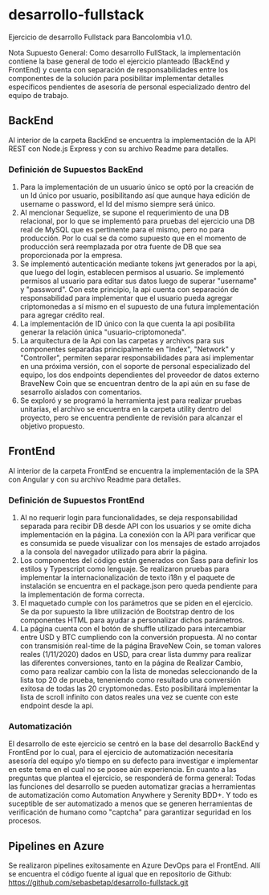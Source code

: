 # desarrollo-fullstack
Ejercicio de desarrollo Fullstack para Bancolombia v1.0.

Nota Supuesto General: Como desarrollo FullStack, la implementación contiene la base general de todo el ejercicio planteado (BackEnd y FrontEnd)
y cuenta con separación de responsabilidades entre los componentes de la solución para posibilitar implementar detalles específicos pendientes de asesoría de personal especializado dentro del equipo de trabajo.

## BackEnd
Al interior de la carpeta BackEnd se encuentra la implementación de la API REST con Node.js Express y con su archivo Readme para detalles.

### Definición de Supuestos BackEnd
1. Para la implementación de un usuario único se optó por la creación de un Id único por usuario, posibilitando así que aunque haya edición de username o password, el Id del mismo siempre será único.
2. Al mencionar Sequelize, se supone el requerimiento de una DB relacional, por lo que se implementó para pruebas del ejercicio una DB real de MySQL que es pertinente para el mismo, pero no para producción. Por lo cual se da como supuesto que en el momento de producción será reemplazada por otra fuente de DB que sea proporcionada por la empresa. 
3. Se implementó autenticación mediante tokens jwt generados por la api, que luego del login, establecen permisos al usuario. Se implementó permisos al usuario para editar sus datos luego de superar "username" y "password". Con este principio, la api cuenta con separación de responsabilidad para implementar que el usuario pueda agregar criptomonedas a sí mismo en el supuesto de una futura implementación para agregar crédito real.
4. La implementación de ID único con la que cuenta la api posibilita generar la relación única "usuario-criptomoneda".
5. La arquitectura de la Api con las carpetas y archivos para sus componentes separadas principalmente en "Index", "Network" y "Controller", permiten separar responsabilidades para así implementar en una próxima versión, con el soporte de personal especializado del equipo, los dos endpoints dependientes del proveedor de datos externo BraveNew Coin que se encuentran dentro de la api aún en su fase de sesarrollo aislados con comentarios.
6. Se exploró y se programó la herramienta jest para realizar pruebas unitarias, el archivo se encuentra en la carpeta utility dentro del proyecto, pero se encuentra pendiente de revisión para alcanzar el objetivo propuesto.

## FrontEnd
Al interior de la carpeta FrontEnd se encuentra la implementación de la SPA con Angular y con su archivo Readme para detalles.

### Definición de Supuestos FrontEnd
1. Al no requerir login para funcionalidades, se deja responsabilidad separada para recibir DB desde API con los usuarios y se omite dicha implementación en la página. La conexión con la API para verificar que es consumida se puede visualizar con los mensajes de estado arrojados a la consola del navegador utilizado para abrir la página.
2. Los componentes del código están generados con Sass para definir los estilos y Typescript como lenguaje. Se realizaron pruebas para implementar la internacionalización de texto i18n y el paquete de instalación se encuentra en el package.json pero queda pendiente para la implementación de forma correcta.
3. El maquetado cumple con los parámetros que se piden en el ejercicio. Se da por supuesto la libre utilización de Bootstrap dentro de los componentes HTML para ayudar a personalizar dichos parámetros.
4. La página cuenta con el botón de shuffle utilizado para intercambiar entre USD y BTC cumpliendo con la conversión propuesta. Al no contar con transmisión real-time de la página BraveNew Coin, se toman valores reales (1/11/2020) dados en USD, para crear lista dummy para realizar las diferentes conversiones, tanto en la página de Realizar Cambio, como para realizar cambio con la lista de monedas seleccionando de la lista top 20 de prueba, teneniendo como resultado una conversión exitosa de todas las 20 cryptomonedas. Esto posibilitará implementar la lista de scroll infinito con datos reales una vez se cuente con este endpoint desde la api.

### Automatización
El desarrollo de este ejercicio se centró en la base del desarrollo BackEnd y FrontEnd por lo cual, para el ejercicio de automatización necesitaría asesoría del equipo y/o tiempo en su defecto para investigar e implementar en este tema en el cual no se posee aún experiencia.
En cuanto a las preguntas que plantea el ejercicio, se responderá de forma general: Todas las funciones del desarrollo se pueden automatizar gracias a herramientas de automatización como Automation Anywhere y Serenity BDD+. Y todo es suceptible de ser automatizado a menos que se generen herramientas de verificación de humano como "captcha" para garantizar seguridad en los procesos.

## Pipelines en Azure
Se realizaron pipelines exitosamente en Azure DevOps para el FrontEnd. Allí se encuentra el código fuente al igual que en repositorio de Github: https://github.com/sebasbetap/desarrollo-fullstack.git

